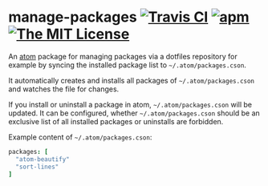 # manage-packages [![Travis CI](https://img.shields.io/travis/Gerschtli/manage-packages.svg?style=flat-square)](https://travis-ci.org/Gerschtli/manage-packages) [![apm](https://img.shields.io/apm/v/manage-packages.svg?style=flat-square)](https://atom.io/packages/manage-packages) [![The MIT License](https://img.shields.io/badge/license-MIT-orange.svg?style=flat-square)](http://opensource.org/licenses/MIT)

An [atom](https://atom.io/) package for managing packages via a dotfiles repository for example by syncing the installed
package list to `~/.atom/packages.cson`.

It automatically creates and installs all packages of `~/.atom/packages.cson` and watches the file for changes.

If you install or uninstall a package in atom, `~/.atom/packages.cson` will be updated. It can be configured, whether
`~/.atom/packages.cson` should be an exclusive list of all installed packages or uninstalls are forbidden.

Example content of `~/.atom/packages.cson`:

```cson
packages: [
  "atom-beautify"
  "sort-lines"
]
```
